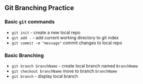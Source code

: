 ## Git Branching Practice

### Basic `git` commands

* `git init` - create a new local repo
* `git add .` - add current working directory to git index
* `git commit -m "message"`  commit changes to local repo

### Basic Branching
* `git branch branchName` - create local branch named `BranchName`
* `git checkout branchName` move to branch `branchName`
* `git branch` - display local branch
